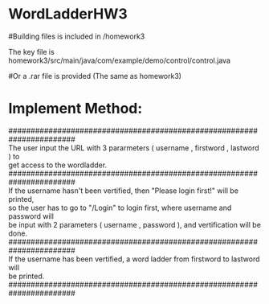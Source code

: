 # WordLadderHW3

#Building files is included in /homework3  
 
 The key file is homework3/src/main/java/com/example/demo/control/control.java


#Or a .rar file is provided (The same as homework3)


# Implement Method:  
  #######################################################################  
  The user input the URL with 3 pararmeters ( username , firstword , lastword ) to  
  get access to the wordladder.                                                    
  #######################################################################  
  If the username hasn't been vertified, then "Please login first!" will be printed,   
  so the user has to go to "/Login" to login first, where username and password will  
  be input with 2 parameters ( username , password ), and vertification will be done.  
  #######################################################################  
  If the username has been vertified, a word ladder from firstword to lastword will  
  be printed.                                                                        
  ####################################################################### 
